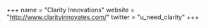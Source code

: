 +++
name = "Clarity Innovations"
website = "http://www.clarityinnovates.com/"
twitter = "u_need_clarity"
+++